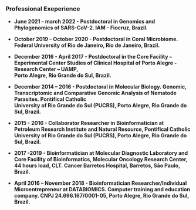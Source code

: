 ### Professional Exeperience

 - **June 2021 – march 2022 - Postdoctoral in Genomics and Phylogenomics of SARS-CoV-2. IAM - Fiocruz, Brazil.**

 - **October 2019 – October 2020 - Postdoctoral in Coral Microbiome. Federal University of Rio de Janeiro, Rio de Janeiro, Brazil.**

 - **December 2016 - April 2017 - Postdoctoral in the Core Facility – Experimental Center Studies of Clinical Hospital of Porto Alegre  - Research Center – UAMP,   
    Porto Alegre, Rio Grande do Sul, Brazil.**

 - **December 2014 – 2016 - Postdoctoral in Molecular Biology. Genomic, Transcriptomic and Comparative Genomic Analysis of Nematode Parasites. Pontifical Catholic     
     University of Rio Grande do Sul (PUCRS), Porto Alegre, Rio Grande do Sul, Brazil.**

 - **2015 - 2016 - Collaborator Researcher in Bioinformatician at Petroleum Research Institute and Natural Resource, Pontifical Catholic University of Rio Grande do 
     Sul (PUCRS), Porto Alegre, Rio Grande do Sul, Brazil.**

 - **2017 -2019 - Bioinformatician at Molecular Diagnostic Laboratory and Core Facility of Bioinformatics, Molecular Oncology Research Center, 44 hours load, CLT. 
     Cancer Barretos Hospital, Barretos, São Paulo, Brazil.**

 - **April 2016 – November 2018 - Bioinformatician Researcher/Individual Microentrepreneur at DATABIOMICS. Computer training and education company. CNPJ 
     24.696.167/0001-05, Porto Alegre, Rio Grande do Sul, Brazil.**
